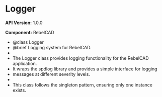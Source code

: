 # Logger

**API Version:** 1.0.0

**Component:** RebelCAD

* @class Logger
 * @brief Logging system for RebelCAD.
 * 
 * The Logger class provides logging functionality for the RebelCAD application.
 * It wraps the spdlog library and provides a simple interface for logging
 * messages at different severity levels.
 * 
 * This class follows the singleton pattern, ensuring only one instance exists.

